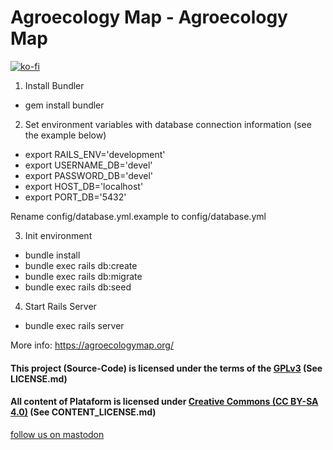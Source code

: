 # Agroecology Map - Agroecology Map

[![ko-fi](https://ko-fi.com/img/githubbutton_sm.svg)](https://ko-fi.com/I2I0G99V3)

1) Install Bundler

- gem install bundler

2) Set environment variables with database connection information (see the example below)

- export RAILS_ENV='development'
- export USERNAME_DB='devel'
- export PASSWORD_DB='devel'
- export HOST_DB='localhost'
- export PORT_DB='5432'

Rename config/database.yml.example to config/database.yml

3) Init environment

- bundle install
- bundle exec rails db:create
- bundle exec rails db:migrate
- bundle exec rails db:seed

4) Start Rails Server

- bundle exec rails server

More info: https://agroecologymap.org/

#### This project (Source-Code) is licensed under the terms of the [GPLv3](https://www.gnu.org/licenses/gpl-3.0.en.html) (See LICENSE.md)

#### All content of Plataform is licensed under [Creative Commons (CC BY-SA 4.0)](https://creativecommons.org/licenses/by-sa/4.0/) (See CONTENT_LICENSE.md)

<a rel="me" href="https://social.agroecologymap.org/@AgroecologyMap">follow us on mastodon</a>
